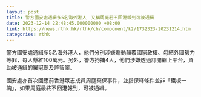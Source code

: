 ```yaml
---
layout: post
title: 警方國安處通緝多5名海外港人　又稱周庭若不回港報到可被通緝
date: 2023-12-14 22:48:45.000000000 +08:00
link: https://news.rthk.hk/rthk/ch/component/k2/1732323-20231214.htm
categories: rthk
---
```


警方國安處通緝多5名海外港人，他們分別涉嫌煽動顛覆國家政權、勾結外國勢力等罪，每人懸紅100萬元。另外，警方拘捕4人，他們涉嫌透過訂閱網上平台，資助被通緝的羅冠聰及許智峯。

國安處亦首次回應前香港眾志成員周庭棄保事件，並指保釋條件並非「鐵板一塊」，如果周庭最終不回港報到，可被通緝。
